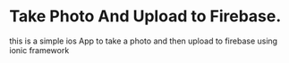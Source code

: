 # Take Photo And Upload to Firebase.

this is a simple ios App to take a photo and then upload to firebase using ionic framework
